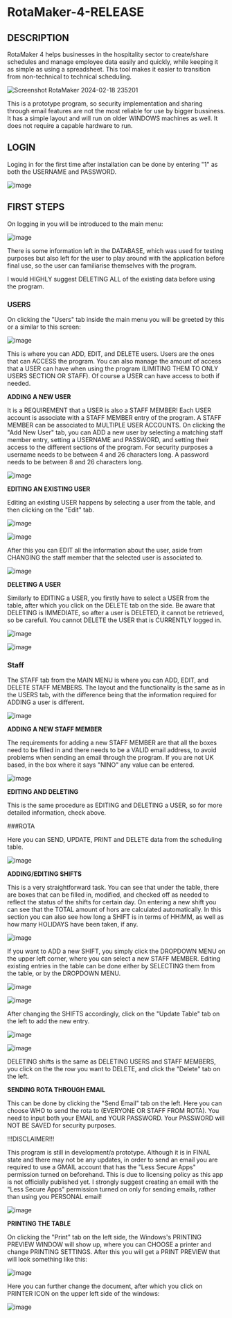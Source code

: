 # RotaMaker-4-RELEASE

## DESCRIPTION

RotaMaker 4 helps businesses in the hospitality sector to create/share schedules and manage employee data easily and quickly, while keeping it as simple as using a spreadsheet. This tool makes it easier to transition from non-technical to technical scheduling.

![Screenshot RotaMaker 2024-02-18 235201](https://github.com/dannkis/RotaMaker-4-RELEASE/assets/62340093/876276a3-7b8e-4144-b248-890370c00fff)

This is a prototype program, so security implementation and sharing through email features are not the most reliable for use by bigger bussiness.
It has a simple layout and will run on older WINDOWS machines as well. It does not require a capable hardware to run.

## LOGIN

Loging in for the first time after installation can be done by entering "1" as both the USERNAME and PASSWORD.

![image](https://github.com/dannkis/RotaMaker-4-RELEASE/assets/62340093/d85a32f5-1b67-4543-82ae-ccc1576b09f1)

## FIRST STEPS

On logging in you will be introduced to the main menu:

![image](https://github.com/dannkis/RotaMaker-4-RELEASE/assets/62340093/8dd45a78-206c-4eb5-a56c-1385a25ad770)

There is some information left in the DATABASE, which was used for testing purposes but also left for the user to play around with the application before final use, so the user can familiarise themselves with the program.

I would HIGHLY suggest DELETING ALL of the existing data before using the program.

### USERS

On clicking the "Users" tab inside the main menu you will be greeted by this or a similar to this screen:

![image](https://github.com/dannkis/RotaMaker-4-RELEASE/assets/62340093/dd705c71-0154-433a-b3a3-87816ef2e5b1)

This is where you can ADD, EDIT, and DELETE users. Users are the ones that can ACCESS the program. You can also manage the amount of access that a USER can have when using the program (LIMITING THEM TO ONLY USERS SECTION OR STAFF). Of course a USER can have access to both if needed.

**ADDING A NEW USER**

It is a REQUIREMENT that a USER is also a STAFF MEMBER! Each USER account is associate with a STAFF MEMBER entry of the program. A STAFF MEMBER can be associated to MULTIPLE USER ACCOUNTS. On clicking the "Add New User" tab, you can ADD a new user by selecting a matching staff member entry, setting a USERNAME and PASSWORD, and setting their access to the different sections of the program. For security purposes a username needs to be between 4 and 26 characters long. A password needs to be between 8 and 26 characters long.

![image](https://github.com/dannkis/RotaMaker-4-RELEASE/assets/62340093/1f74e7cc-1f2a-4d0f-8da4-3a4b5a0e1ac7)

**EDITING AN EXISTING USER**

Editing an existing USER happens by selecting a user from the table, and then clicking on the "Edit" tab.

![image](https://github.com/dannkis/RotaMaker-4-RELEASE/assets/62340093/858768a4-1946-4989-aa84-24bb75c49403)

![image](https://github.com/dannkis/RotaMaker-4-RELEASE/assets/62340093/a6644b01-fcdd-42e1-a3f5-5a68aa39f78b)

After this you can EDIT all the information about the user, aside from CHANGING the staff member that the selected user is associated to.

![image](https://github.com/dannkis/RotaMaker-4-RELEASE/assets/62340093/67d1f634-a71c-4fcc-b6c3-4e736f4a98e5)

**DELETING A USER**

Similarly to EDITING a USER, you firstly have to select a USER from the table, after which you click on the DELETE tab on the side. Be aware that DELETING is IMMEDIATE, so after a user is DELETED, it cannot be retrieved, so be carefull. You cannot DELETE the USER that is CURRENTLY logged in.

![image](https://github.com/dannkis/RotaMaker-4-RELEASE/assets/62340093/92e26f8a-f24b-40a6-be6a-cb07ff75dadd)

![image](https://github.com/dannkis/RotaMaker-4-RELEASE/assets/62340093/8af561ae-99d3-4906-8da1-6a56eb0da256)

### Staff

The STAFF tab from the MAIN MENU is where you can ADD, EDIT, and DELETE STAFF MEMBERS. The layout and the functionality is the same as in the USERS tab, with the difference being that the information required for ADDING a user is different.

![image](https://github.com/dannkis/RotaMaker-4-RELEASE/assets/62340093/526ec61e-a0cf-412d-99f2-8db91ba48c5b)

**ADDING A NEW STAFF MEMBER**

The requirements for adding a new STAFF MEMBER are that all the boxes need to be filled in and there needs to be a VALID email address, to avoid problems when sending an email through the program. If you are not UK based, in the box where it says "NINO" any value can be entered.

![image](https://github.com/dannkis/RotaMaker-4-RELEASE/assets/62340093/06a84b2d-5d4b-4f44-9c75-a1321789d62f)

**EDITING AND DELETING**

This is the same procedure as EDITING and DELETING a USER, so for more detailed information, check above.

###ROTA

Here you can SEND, UPDATE, PRINT and DELETE data from the scheduling table. 

![image](https://github.com/dannkis/RotaMaker-4-RELEASE/assets/62340093/710101d5-936d-4371-9e44-b6946a42085e)

**ADDING/EDITING SHIFTS**

This is a very straightforward task. You can see that under the table, there are boxes that can be filled in, modified, and checked off as needed to reflect the status of the shifts for certain day. On entering a new shift you can see that the TOTAL amount of hors are calculated automatically. In this section you can also see how long a SHIFT is in terms of HH:MM, as well as how many HOLIDAYS have been taken, if any.

![image](https://github.com/dannkis/RotaMaker-4-RELEASE/assets/62340093/5b11a28d-7378-412e-9431-fdd8b8bc96bc)

If you want to ADD a new SHIFT, you simply click the DROPDOWN MENU on the upper left corner, where you can select a new STAFF MEMBER. Editing existing entries in the table can be done either by SELECTING them from the table, or by the DROPDOWN MENU. 

![image](https://github.com/dannkis/RotaMaker-4-RELEASE/assets/62340093/100faff2-4f3a-41ec-b806-a49035267841)

![image](https://github.com/dannkis/RotaMaker-4-RELEASE/assets/62340093/8b9ebbd0-35db-48e6-a187-e245368824ad)

After changing the SHIFTS accordingly, click on the "Update Table" tab on the left to add the new entry.

![image](https://github.com/dannkis/RotaMaker-4-RELEASE/assets/62340093/b4f0e1ab-acf4-42d4-9f12-34a2e29e8e3a)

![image](https://github.com/dannkis/RotaMaker-4-RELEASE/assets/62340093/2b129ea2-79aa-45a4-acd4-d83a13ec8d6f)

DELETING shifts is the same as DELETING USERS and STAFF MEMBERS, you click on the the row you want to DELETE, and click the "Delete" tab on the left.

**SENDING ROTA THROUGH EMAIL**

This can be done by clicking the "Send Email" tab on the left. Here you can choose WHO to send the rota to (EVERYONE OR STAFF FROM ROTA). You need to input both your EMAIL and YOUR PASSWORD. Your PASSWORD will NOT BE SAVED for security purposes.

!!!DISCLAIMER!!!

This program is still in development/a prototype. Although it is in FINAL state and there may not be any updates, in order to send an email you are required to use a GMAIL account that has the "Less Secure Apps" permission turned on beforehand. This is due to licensing policy as this app is not officially published yet. I strongly suggest creating an email with the "Less Secure Apps" permission turned on only for sending emails, rather than using you PERSONAL email!

![image](https://github.com/dannkis/RotaMaker-4-RELEASE/assets/62340093/59449d9a-866d-41bd-bf30-313f275db9e8)

**PRINTING THE TABLE**

On clicking the "Print" tab on the left side, the Windows's PRINTING PREVIEW WINDOW will show up, where you can CHOOSE a printer and change PRINTING SETTINGS. After this you will get a PRINT PREVIEW that will look something like this:

![image](https://github.com/dannkis/RotaMaker-4-RELEASE/assets/62340093/54b7739a-2218-44c8-a6cb-91f4a484198c)

Here you can further change the document, after which you click on PRINTER ICON on the upper left side of the windows:

![image](https://github.com/dannkis/RotaMaker-4-RELEASE/assets/62340093/1366462f-e34e-4921-879d-c21538a06220)



